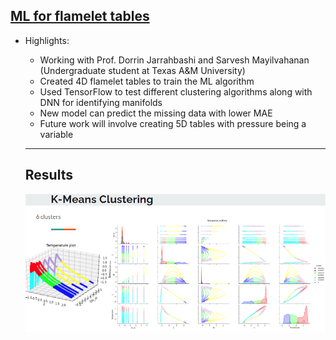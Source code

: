 ## [ML for flamelet tables](https://rohitmishranitrr.github.io/MLcombustion)

* Highlights:
  * Working with Prof. Dorrin Jarrahbashi and Sarvesh Mayilvahanan (Undergraduate student at Texas A&M University)
  * Created 4D flamelet tables to train the ML algorithm
  * Used TensorFlow to test different clustering algorithms along with DNN for identifying manifolds
  * New model can predict the missing data with lower MAE
  * Future work will involve creating 5D tables with pressure being a variable
  
  ---
  ## Results
   ![K-Means Clustering](MLflamelet.PNG)
